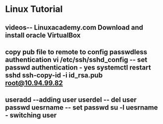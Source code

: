 # Linux Tutorial
videos-- Linuxacademy.com
Download and install oracle VirtualBox
---------------------------------------------------------------------------------------------------------------------------------------
 copy pub file to remote to config passwdless authentication
 vi /etc/ssh/sshd_config -- set passwd authentication - yes
 systemctl restart sshd
 ssh-copy-id -i id_rsa.pub root@10.94.99.82
-------------------------------------------------------------------------------------------------------------------------------------------
useradd --adding user
userdel -- del user
passwd uesrname -- set passwd
su -l uesrname - switching user
-----------------------------------------------------------------------------------------------------------------------------------------
